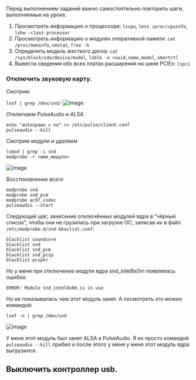 Перед выполнением заданий важно самостоятельно повторить шаги, выполняемые на уроке.

1) Просмотреть информацию о процессоре: `lscpu`, `less /proc/cpuinfo`, `lshw -class processor`
3) Просмотреть информацию о модулях оперативной памяти: `cat /proc/meminfo`, `vmstat`, `free -h`
4) Определить модель жесткого диска: `cat /sys/block/sda/device/model`, `lsblk -o +uuid,name,model`, `smartctl`
5) Вывести сведения обо всех платах расширения на шине PCIEx: `lspci`
### Отключить звуковую карту.

_Смотрим_

``` lsof | grep /dev/snd/ ```
![image](https://github.com/user-attachments/assets/259b6b2c-2939-467d-84e8-4d406a48de09)


_Отключаем PulseAudio и ALSA_

```
echo "autospawn = no" >> /etc/pulse/client.conf
pulseaudio --kill
```
_Смотрим модули и удаляем_

```
lsmod | grep -i snd
modprobe -r <имя_модуля>
```
![image](https://github.com/user-attachments/assets/2acd5bc8-9db6-49c8-af10-81bb63d47c1e)


_Восстановление всего_

```
modprobe snd
modprobe snd_pcm
modprobe ac97_codec
pulseaudio --start
```

Следующий шаг, занесение отключённых модулей ядра в "чёрный список", чтобы они не грузились при загрузке ОС, записав их в файл `/etc/modprobe.d/snd-bkaclist.conf`:

```
blacklist soundcore
blacklist snd
blacklist snd_pcm
blacklist snd_pcsp
blacklist pcspkr
```

Но у меня при отключение модуля ядра snd_intel8x0m появлялась ошибка:

```ERROR: Module snd_intel8x0m is in use```

Но не показывалась чем этот модуль занят. А посмотреть это можно командой:

```lsof -n | grep /dev/snd```

![image](https://github.com/user-attachments/assets/fdac8764-6595-462d-8d08-1e381d681904)


У меня этот модуль был занят ALSA и PulseAudio. Я их просто командой `pulseaudio --kill` прибил и после этого у меня у меня этот модуль ядра выгрузился.


## Выключить контроллер usb.
